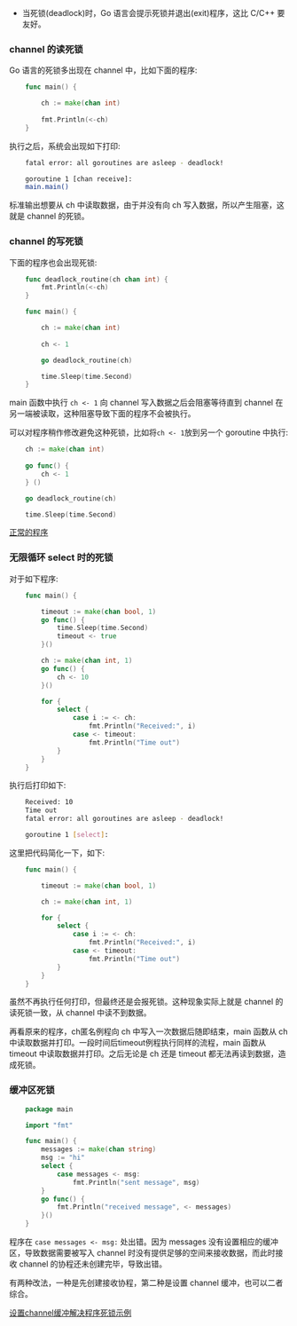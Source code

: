 
* 当死锁(deadlock)时，Go 语言会提示死锁并退出(exit)程序，这比 C/C++ 要友好。


### channel 的读死锁

Go 语言的死锁多出现在 channel 中，比如下面的程序:
```go
    func main() {

        ch := make(chan int)
        
        fmt.Println(<-ch)
    }
```
执行之后，系统会出现如下打印:
```sh
    fatal error: all goroutines are asleep - deadlock!

    goroutine 1 [chan receive]:
    main.main()
```

标准输出想要从 ch 中读取数据，由于并没有向 ch 写入数据，所以产生阻塞，这就是 channel 的死锁。


### channel 的写死锁

下面的程序也会出现死锁:
```go
    func deadlock_routine(ch chan int) {
        fmt.Println(<-ch)
    }

    func main() {

        ch := make(chan int)
        
        ch <- 1

        go deadlock_routine(ch)

        time.Sleep(time.Second)
    }
```
main 函数中执行 `ch <- 1` 向 channel 写入数据之后会阻塞等待直到 channel 在另一端被读取，这种阻塞导致下面的程序不会被执行。

可以对程序稍作修改避免这种死锁，比如将`ch <- 1`放到另一个 goroutine 中执行:
```go
	ch := make(chan int)
	
	go func() {
		ch <- 1
	} ()

	go deadlock_routine(ch)

	time.Sleep(time.Second)
```

[正常的程序](t/10_deadlock.go)


### 无限循环 select 时的死锁

对于如下程序:
```go
    func main() {

        timeout := make(chan bool, 1)
        go func() {
            time.Sleep(time.Second)
            timeout <- true
        }()

        ch := make(chan int, 1)
        go func() {
            ch <- 10
        }()

        for {
            select {
                case i := <- ch:
                    fmt.Println("Received:", i)
                case <- timeout:
                    fmt.Println("Time out")
            }
        }
    }
```
执行后打印如下:
```sh
    Received: 10
    Time out
    fatal error: all goroutines are asleep - deadlock!

    goroutine 1 [select]:
```

这里把代码简化一下，如下:
```go
    func main() {

        timeout := make(chan bool, 1)

        ch := make(chan int, 1)

        for {
            select {
                case i := <- ch:
                    fmt.Println("Received:", i)
                case <- timeout:
                    fmt.Println("Time out")
            }
        }
    }
```
虽然不再执行任何打印，但最终还是会报死锁。这种现象实际上就是 channel 的读死锁一致，从 channel 中读不到数据。

再看原来的程序，ch匿名例程向 ch 中写入一次数据后随即结束，main 函数从 ch 中读取数据并打印。一段时间后timeout例程执行同样的流程，main 函数从 timeout 中读取数据并打印。之后无论是 ch 还是 timeout 都无法再读到数据，造成死锁。


### 缓冲区死锁

```go
    package main

    import "fmt"

    func main() {
        messages := make(chan string)
        msg := "hi"
        select {
            case messages <- msg:
                fmt.Println("sent message", msg)
        }
        go func() {
            fmt.Println("received message", <- messages)
        }()
    }
```
程序在 `case messages <- msg:` 处出错。因为 messages 没有设置相应的缓冲区，导致数据需要被写入 channel 时没有提供足够的空间来接收数据，而此时接收 channel 的协程还未创建完毕，导致出错。

有两种改法，一种是先创建接收协程，第二种是设置 channel 缓冲，也可以二者综合。

[设置channel缓冲解决程序死锁示例](t/10_deadlock_2.go)
